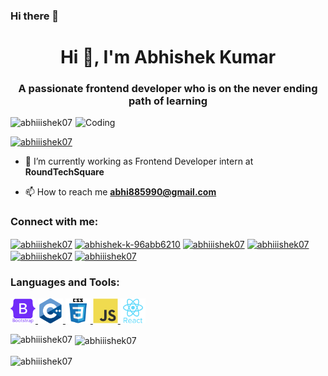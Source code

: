 ### Hi there 👋

<h1 align="center">Hi 👋, I'm Abhishek Kumar</h1>
<h3 align="center">A passionate frontend developer who is on the never ending path of learning</h3>
<img align="right" alt="Coding" width="400" src="https://c.tenor.com/qJ5evVs-_uUAAAAC/coding.gif">

<p align="left"> <img src="https://komarev.com/ghpvc/?username=abhiiishek07&label=Profile%20views&color=0e75b6&style=flat" alt="abhiiishek07" /> </p>

<p align="left"> <a href="https://twitter.com/abhiiishek07" target="blank"><img src="https://img.shields.io/twitter/follow/abhiiishek07?logo=twitter&style=for-the-badge" alt="abhiiishek07" /></a> </p>

- 🔭 I’m currently working as Frontend Developer intern at **RoundTechSquare**

- 📫 How to reach me **abhi885990@gmail.com**

<h3 align="left">Connect with me:</h3>
<p align="left">
<a href="https://twitter.com/abhiiishek07" target="blank"><img align="center" src="https://raw.githubusercontent.com/rahuldkjain/github-profile-readme-generator/master/src/images/icons/Social/twitter.svg" alt="abhiiishek07" height="30" width="40" /></a>
<a href="https://linkedin.com/in/abhishek-k-96abb6210" target="blank"><img align="center" src="https://raw.githubusercontent.com/rahuldkjain/github-profile-readme-generator/master/src/images/icons/Social/linked-in-alt.svg" alt="abhishek-k-96abb6210" height="30" width="40" /></a>
<a href="https://instagram.com/abhiiishek07" target="blank"><img align="center" src="https://raw.githubusercontent.com/rahuldkjain/github-profile-readme-generator/master/src/images/icons/Social/instagram.svg" alt="abhiiishek07" height="30" width="40" /></a>
<a href="https://codeforces.com/profile/abhiiishek07" target="blank"><img align="center" src="https://raw.githubusercontent.com/rahuldkjain/github-profile-readme-generator/master/src/images/icons/Social/codeforces.svg" alt="abhiiishek07" height="30" width="40" /></a>
<a href="https://www.leetcode.com/abhiiishek07" target="blank"><img align="center" src="https://raw.githubusercontent.com/rahuldkjain/github-profile-readme-generator/master/src/images/icons/Social/leet-code.svg" alt="abhiiishek07" height="30" width="40" /></a>
<a href="https://auth.geeksforgeeks.org/user/abhiiishek07" target="blank"><img align="center" src="https://raw.githubusercontent.com/rahuldkjain/github-profile-readme-generator/master/src/images/icons/Social/geeks-for-geeks.svg" alt="abhiiishek07" height="30" width="40" /></a>
</p>

<h3 align="left">Languages and Tools:</h3>
<p align="left"> <a href="https://getbootstrap.com" target="_blank" rel="noreferrer"> <img src="https://raw.githubusercontent.com/devicons/devicon/master/icons/bootstrap/bootstrap-plain-wordmark.svg" alt="bootstrap" width="40" height="40"/> </a> <a href="https://www.w3schools.com/cpp/" target="_blank" rel="noreferrer"> <img src="https://raw.githubusercontent.com/devicons/devicon/master/icons/cplusplus/cplusplus-original.svg" alt="cplusplus" width="40" height="40"/> </a> <a href="https://www.w3schools.com/css/" target="_blank" rel="noreferrer"> <img src="https://raw.githubusercontent.com/devicons/devicon/master/icons/css3/css3-original-wordmark.svg" alt="css3" width="40" height="40"/> </a> <a href="https://developer.mozilla.org/en-US/docs/Web/JavaScript" target="_blank" rel="noreferrer"> <img src="https://raw.githubusercontent.com/devicons/devicon/master/icons/javascript/javascript-original.svg" alt="javascript" width="40" height="40"/> </a> <a href="https://reactjs.org/" target="_blank" rel="noreferrer"> <img src="https://raw.githubusercontent.com/devicons/devicon/master/icons/react/react-original-wordmark.svg" alt="react" width="40" height="40"/> </a> </p>

<p><img align="left" src="https://github-readme-stats.vercel.app/api/top-langs?username=abhiiishek07&show_icons=true&locale=en&layout=compact" alt="abhiiishek07" /></p>

<p>&nbsp;<img align="center" src="https://github-readme-stats.vercel.app/api?username=abhiiishek07&show_icons=true&locale=en" alt="abhiiishek07" /></p>

<p><img align="center" src="https://github-readme-streak-stats.herokuapp.com/?user=abhiiishek07&" alt="abhiiishek07" /></p>

